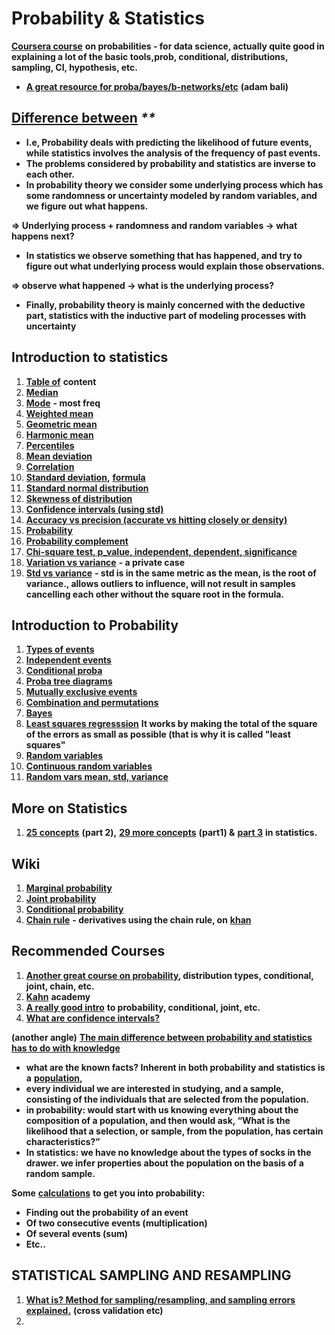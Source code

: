 # Probability & Statistics

[**Coursera course**](https://www.youtube.com/watch?v=WkOinijQmPU&list=PLpl-gQkQivXiBmGyzLrUjzsblmQsLtkzJ&index=1) **on probabilities - for data science, actually quite good in explaining a lot of the basic tools,prob, conditional, distributions, sampling, CI, hypothesis, etc.**

* [**A great resource for proba/bayes/b-networks/etc**](https://metacademy.org/graphs/concepts/bayesian_networks#focus=i9mo2e09&mode=learn) **\(adam bali\)**

## [**Difference between**](https://stats.stackexchange.com/questions/665/whats-the-difference-between-probability-and-statistics) _\*\*_

* **I.e, Probability deals with predicting the likelihood of future events, while statistics involves the analysis of the frequency of past events.**   
* **The problems considered by probability and statistics are inverse to each other.** 
* **In probability theory we consider some underlying process which has some randomness or uncertainty modeled by random variables, and we figure out what happens.**

**=&gt; Underlying process + randomness and random variables -&gt; what happens next?**

* **In statistics we observe something that has happened, and try to figure out what underlying process would explain those observations.**

**=&gt; observe what happened -&gt; what is the underlying process?**

* **Finally, probability theory is mainly concerned with the deductive part, statistics with the inductive part of modeling processes with uncertainty**

## **Introduction to statistics**

1. [**Table of**](https://www.mathsisfun.com/data/index.html#stats) **content**
2. [**Median**](https://www.mathsisfun.com/median.html)
3. [**Mode**](https://www.mathsisfun.com/mode.html) **- most freq**
4. [**Weighted mean**](https://www.mathsisfun.com/data/weighted-mean.html)
5. [**Geometric mean**](https://www.mathsisfun.com/numbers/geometric-mean.html)
6. [**Harmonic mean**](https://www.mathsisfun.com/numbers/harmonic-mean.html)
7. [**Percentiles**](https://www.mathsisfun.com/data/percentiles.html)
8. [**Mean deviation**](https://www.mathsisfun.com/data/mean-deviation.html)
9. [**Correlation**](https://www.mathsisfun.com/data/correlation.html)
10. [**Standard deviation**](https://www.mathsisfun.com/data/standard-deviation.html)**,** [**formula**](https://www.mathsisfun.com/data/standard-deviation-formulas.html)
11. [**Standard normal distribution**](https://www.mathsisfun.com/data/standard-normal-distribution.html)
12. [**Skewness of distribution**](https://www.mathsisfun.com/data/skewness.html)
13. [**Confidence intervals \(using std\)**](https://www.mathsisfun.com/data/confidence-interval.html)
14. [**Accuracy vs precision \(accurate vs hitting closely or density\)**](https://www.mathsisfun.com/accuracy-precision.html)
15. [**Probability**](https://www.mathsisfun.com/data/probability.html)
16. [**Probability complement**](https://www.mathsisfun.com/data/probability-complement.html)
17. [**Chi-square test, p\_value, independent, dependent, significance**](https://www.mathsisfun.com/data/chi-square-test.html)
18. [**Variation vs variance**](https://stats.stackexchange.com/questions/88348/is-variation-the-same-as-variance) **- a private case**
19. [**Std vs variance**](https://www.investopedia.com/ask/answers/021215/what-difference-between-standard-deviation-and-variance.asp) **- std is in the same metric as the mean, is the root of variance., allows outliers to influence, will not result in samples cancelling each other without the square root in the formula.**

## **Introduction to Probability**

1. [**Types of events**](https://www.mathsisfun.com/data/probability-events-types.html)
2. [**Independent events**](https://www.mathsisfun.com/data/probability-events-independent.html)
3. [**Conditional proba**](https://www.mathsisfun.com/data/probability-events-conditional.html)
4. [**Proba tree diagrams**](https://www.mathsisfun.com/data/probability-tree-diagrams.html)
5. [**Mutually exclusive events**](https://www.mathsisfun.com/data/probability-events-mutually-exclusive.html)
6. [**Combination and permutations**](https://www.mathsisfun.com/combinatorics/combinations-permutations.html)
7. [**Bayes**](https://www.mathsisfun.com/data/bayes-theorem.html)
8. [**Least squares regresssion**](https://www.mathsisfun.com/data/least-squares-regression.html) **It works by making the total of the square of the errors as small as possible \(that is why it is called "least squares"**
9. [**Random variables**](https://www.mathsisfun.com/data/random-variables.html)
10. [**Continuous random variables**](https://www.mathsisfun.com/data/random-variables-continuous.html)
11. [**Random vars mean, std, variance**](https://www.mathsisfun.com/data/random-variables-mean-variance.html)

## **More on Statistics**

1. [**25 concepts**](https://www.datasciencecentral.com/profiles/blogs/25-statistical-concepts-explained-in-simple-english-part-2) **\(part 2\),** [**29 more concepts**](https://www.datasciencecentral.com/profiles/blogs/29-statistical-concepts-explained-in-simple-english-part-1) **\(part1\) &** [**part 3**](https://www.datasciencecentral.com/profiles/blogs/29-statistical-concepts-explained-in-simple-english-part-2?fbclid=IwAR0VQFeBaJsm3ouEf7sV5WAupE1cI3PXhzWe9-lUYkZ_XCCF72_3r8w5hrI) **in statistics.**

## **Wiki**

1. [**Marginal probability**](https://en.wikipedia.org/wiki/Marginal_distribution)
2. [**Joint probability**](https://en.wikipedia.org/wiki/Joint_probability_distribution)
3. [**Conditional probability**](https://en.wikipedia.org/wiki/Probability)
4. [**Chain rule**](https://en.wikipedia.org/wiki/Chain_rule_%28probability%29) **- derivatives using the chain rule, on** [**khan**](https://www.khanacademy.org/math/ap-calculus-ab/ab-differentiation-2-new/ab-3-1a/v/chain-rule-introduction)

## **Recommended Courses**

1. [**Another great course on probability**](http://legacydirs.umiacs.umd.edu/~jbg/teaching/INST_414/)**, distribution types, conditional, joint, chain, etc.**
2. [**Kahn**](https://www.khanacademy.org/math/precalculus/prob-comb) **academy**
3. [**A really good intro**](https://www.youtube.com/watch?v=5NMxiOGL39M) **to probability, conditional, joint, etc.**
4. [**What are confidence intervals?**](https://towardsdatascience.com/a-very-friendly-introduction-to-confidence-intervals-9add126e714)

**\(another angle\)** [**The main difference between probability and statistics has to do with knowledge**](https://www.thoughtco.com/probability-vs-statistics-3126368)

* **what are the known facts? Inherent in both probability and statistics is a** [**population**](https://www.thoughtco.com/what-is-a-population-in-statistics-3126308)**,** 
* **every individual we are interested in studying, and a sample, consisting of the individuals that are selected from the population.**
* **in probability: would start with us knowing everything about the composition of a population, and then would ask, “What is the likelihood that a selection, or sample, from the population, has certain characteristics?”**
* **In statistics: we have no knowledge about the types of socks in the drawer. we infer properties about the population on the basis of a random sample.** 

**Some** [**calculations**](https://www.mathsisfun.com/data/probability.html) **to get you into probability:**

* **Finding out the probability of an event**
* **Of two consecutive events \(multiplication\)**
* **Of several events \(sum\)**
* **Etc..** 

## **STATISTICAL SAMPLING AND RESAMPLING**

1. [**What is? Method for sampling/resampling, and sampling errors explained.**](https://machinelearningmastery.com/statistical-sampling-and-resampling/) **\(cross validation etc\)**
2. 
